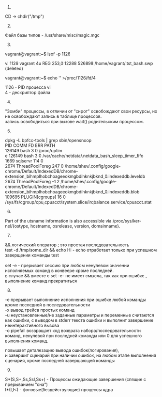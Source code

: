 1.
CD -> chdir("/tmp")<br> 

2.
Файл базы типов - /usr/share/misc/magic.mgc<br>

3.
vagrant@vagrant:\~$ lsof -p 1126<br>

vi      1126 vagrant    4u   REG  253,0    12288  526898 /home/vagrant/.tst_bash.swp (deleted)<br>

vagrant@vagrant:\~$ echo '' >/proc/1126/fd/4<br>


1126 - PID процесса vi<br>
4 - дескриптор файла<br>

4.
"Зомби" процессы, в отличии от "сирот" освобождают свои ресурсы, но не освобождают запись в таблице процессов. <br>
запись освободиться при вызове wait() родительским процессом.<br>

5.
dpkg -L bpfcc-tools | grep sbin/opensnoop<br>
PID    COMM               FD ERR PATH<br>
126149 bash                3   0 /proc/uptim<br>e
126149 bash                3   0 /var/cache/netdata/.netdata_bash_sleep_timer_fifo<br>
1669   sqlservr          114   0 <br>
2674   ThreadPoolForeg   247   0 /home/shev/.config/google-chrome/Default/IndexedDB/chrome-extension_bihmplhobchoageeokmgbdihknkjbknd_0.indexeddb.leveldb<br>
2674   ThreadPoolForeg    -1   2 /home/shev/.config/google-chrome/Default/IndexedDB/chrome-extension_bihmplhobchoageeokmgbdihknkjbknd_0.indexeddb.blob<br>
109695 PLUGIN[cgroups]    16   0 /sys/fs/cgroup/cpu,cpuacct/system.slice/irqbalance.service/cpuacct.stat<br>

6.
Part of the utsname information is also accessible  via  /proc/sys/ker‐<br>
nel/{ostype, hostname, osrelease, version, domainname}.<br>

7.
&& логический оператор ; это простая последовательность<br>
test -d /tmp/some_dir && echo Hi - echo  отработает только при успешном заверщении команды test<br>
<br>
set -e - прерывает сессию при любом ненулевом значении исполняемых команд в конвеере кроме последней.<br>
в случае &&  вместе с set -e- не имеет смысла, так как при ошибке , выполнение команд прекратиться<br>

8.
-e прерывает выполнение исполнения при ошибке любой команды кроме последней в последовательности <br>
-x вывод трейса простых команд <br>
-u неустановленные/не заданные параметры и переменные считаются как ошибки, с выводом в stderr текста ошибки и выполнит завершение неинтерактивного вызова<br>
-o pipefail возвращает код возврата набора/последовательности команд, ненулевой при последней команды или 0 для успешного выполнения команд.<br>

повышает деталезацию вывода ошибок(логирования), <br>
и завершит сценарий при наличии ошибок, на любом этапе выполнения сценария, кроме последней завершающей команды<br>

9.
S*(S,S+,Ss,Ssl,Ss+) - Процессы ожидающие завершения (спящие с прерыванием "сна")<br>
I*(I,I<) - фоновые(бездействующие) процессы ядра<br>	

